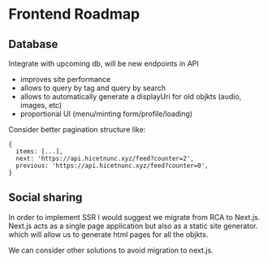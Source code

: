 # Frontend Roadmap

## Database

Integrate with upcoming db, will be new endpoints in API
- improves site performance
- allows to query by tag and query by search
- allows to automatically generate a displayUri for old objkts (audio, images, etc)
- proportional UI (menu/minting form/profile/loading)

Consider better pagination structure like:
```
{
  items: [...],
  next: 'https://api.hicetnunc.xyz/feed?counter=2',
  previous: 'https://api.hicetnunc.xyz/feed?counter=0',
}
```
## Social sharing

In order to implement SSR I would suggest we migrate from RCA to Next.js. Next.js acts as a single page application but also as a static site generator. which will allow us to generate html pages for all the objkts.

We can consider other solutions to avoid migration to next.js.
